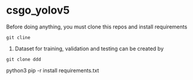 # csgo_yolov5
Before doing anything, you must clone this repos and install requirements
```
git cline 
```
1. Dataset for training, validation and testing can be created by   
```
git clone ddd
```
python3 pip -r install requirements.txt
